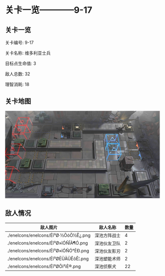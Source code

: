 # 关卡一览————9-17


## 关卡一览

关卡编号: 9-17

关卡名称: 维多利亚士兵

目标点生命值: 3

敌人总数: 32

理智消耗: 18


## 关卡地图
![9-17](./oprMap/9-17.png)

## 敌人情况

| 敌人图片 | 敌人名称 | 数量  |
|---------|-----|-----|
| ./eneIcons/eneIcons/Éî³Ø·½ÕóÕ½Ê¿.png| 深池方阵战士  |   4  |
| ./eneIcons/eneIcons/Éî³Ø»ïÓÑÎÀ¶Ó.png| 深池伙友卫队  |   2  |
| ./eneIcons/eneIcons/Éî³Ø»ïÓÑÓ°ÈÐ.png| 深池伙友影刃  |   2  |
| ./eneIcons/eneIcons/Éî³ØËÜÄÜÊõÊ¦.png| 深池塑能术师  |   2  |
| ./eneIcons/eneIcons/Éî³ØÕì²ìÈ®.png| 深池侦察犬  |   22  |

